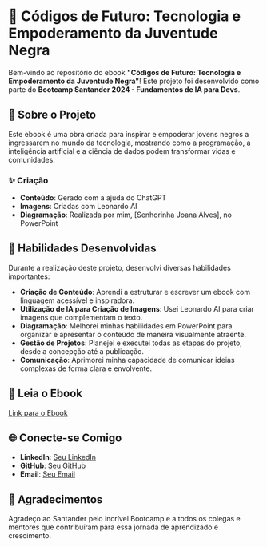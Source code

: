 # 📘 Códigos de Futuro: Tecnologia e Empoderamento da Juventude Negra

Bem-vindo ao repositório do ebook **"Códigos de Futuro: Tecnologia e Empoderamento da Juventude Negra"**! Este projeto foi desenvolvido como parte do **Bootcamp Santander 2024 - Fundamentos de IA para Devs**.

## 🌟 Sobre o Projeto

Este ebook é uma obra criada para inspirar e empoderar jovens negros a ingressarem no mundo da tecnologia, mostrando como a programação, a inteligência artificial e a ciência de dados podem transformar vidas e comunidades.

### ✨ Criação

- **Conteúdo**: Gerado com a ajuda do ChatGPT
- **Imagens**: Criadas com Leonardo AI
- **Diagramação**: Realizada por mim, [Senhorinha Joana Alves], no PowerPoint

## 🚀 Habilidades Desenvolvidas

Durante a realização deste projeto, desenvolvi diversas habilidades importantes:

- **Criação de Conteúdo**: Aprendi a estruturar e escrever um ebook com linguagem acessível e inspiradora.
- **Utilização de IA para Criação de Imagens**: Usei Leonardo AI para criar imagens que complementam o texto.
- **Diagramação**: Melhorei minhas habilidades em PowerPoint para organizar e apresentar o conteúdo de maneira visualmente atraente.
- **Gestão de Projetos**: Planejei e executei todas as etapas do projeto, desde a concepção até a publicação.
- **Comunicação**: Aprimorei minha capacidade de comunicar ideias complexas de forma clara e envolvente.

## 📖 Leia o Ebook

[Link para o Ebook]()

## 🌐 Conecte-se Comigo

- **LinkedIn**: [Seu LinkedIn](#)
- **GitHub**: [Seu GitHub](#)
- **Email**: [Seu Email](#)

## 🎉 Agradecimentos

Agradeço ao Santander pelo incrível Bootcamp e a todos os colegas e mentores que contribuíram para essa jornada de aprendizado e crescimento.

